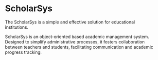 # ScholarSys
The ScholarSys is a simple and effective solution for educational institutions.

ScholarSys is an object-oriented based academic management system. Designed to simplify administrative processes, it fosters collaboration between teachers and students, facilitating communication and academic progress tracking.
